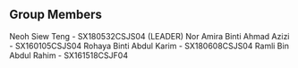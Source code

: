 ## Group Members
Neoh Siew Teng - SX180532CSJS04 (LEADER)
Nor Amira Binti Ahmad Azizi - SX160105CSJS04
Rohaya Binti Abdul Karim - SX180608CSJS04
Ramli Bin Abdul Rahim - SX161518CSJF04
